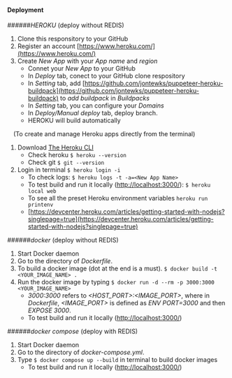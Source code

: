 #### Deployment  <br/>
######*HEROKU*   (deploy without REDIS) <br/>
1. Clone this responsitory to your GitHub
2. Register an account [https://www.heroku.com/](https://www.heroku.com/) <br/>
3. Create *New App* with your *App name* and *region*
    - Connet your *New App* to your GitHub
    - In *Deploy* tab, conect to your GitHub clone respository
    - In *Setting* tab, add [https://github.com/jontewks/puppeteer-heroku-buildpack](https://github.com/jontewks/puppeteer-heroku-buildpack) to *add buildpack* in *Buildpacks*
    - In *Setting* tab, you can configure your *Domains*
    - In *Deploy/Manual deploy* tab, deploy branch.
    - HEROKU will build automatically

&emsp;(To create and manage Heroku apps directly from the terminal) <br/>
1. Download [The Heroku CLI](https://devcenter.heroku.com/articles/heroku-cli) 
    - Check heroku 
    `$ heroku --version`
    - Check git 
    `$ git --version`
2. Login in terminal `$ heroku login -i`
    - To check logs: 
    ```$ heroku logs -t -a=<New App Name>```
    - To test build and run it locally ([http://localhost:3000/](http://localhost:3000/)): 
    ```$ heroku local web```
    - To see all the preset Heroku environment variables
    ```heroku run printenv```
    - [https://devcenter.heroku.com/articles/getting-started-with-nodejs?singlepage=true](https://devcenter.heroku.com/articles/getting-started-with-nodejs?singlepage=true)


######*docker*   (deploy without REDIS) <br/>
1. Start Docker daemon
2. Go to the directory of *Dockerfile*.
3. To build a docker image (dot at the end is a must).
`$ docker build -t <YOUR_IMAGE_NAME> .`
4. Run the docker image by typing 
`$ docker run -d --rm -p 3000:3000  <YOUR_IMAGE_NAME>`
    - *3000:3000* refers to *<HOST_PORT>:<IMAGE_PORT>*, where in *Dockerfile*, *<IMAGE_PORT>* is defined as *ENV PORT=3000* and then *EXPOSE 3000*.
    - To test build and run it locally ([http://localhost:3000/](http://localhost:3000/))

######*docker compose*   (deploy with REDIS) <br/>
1. Start Docker daemon
2. Go to the directory of *docker-compose.yml*.
3. Type `$ docker compose up --build` in terminal to build docker images
    - To test build and run it locally ([http://localhost:3000/](http://localhost:3000/))